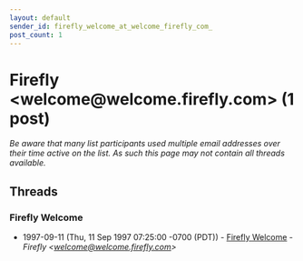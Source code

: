 ```yaml
---
layout: default
sender_id: firefly_welcome_at_welcome_firefly_com_
post_count: 1
---
```


# Firefly <welcome<span>@</span>welcome.firefly.com> (1 post)

_Be aware that many list participants used multiple email addresses over their time active on the list. As such this page may not contain all threads available._

## Threads

### Firefly Welcome
+ 1997-09-11 (Thu, 11 Sep 1997 07:25:00 -0700 (PDT)) - [Firefly Welcome](/archive/1997/09/e196752123a4a4fe55da8d71d564872bd9a0a87588378d07e8246e7e294634ed) - _Firefly \<welcome@welcome.firefly.com\>_

